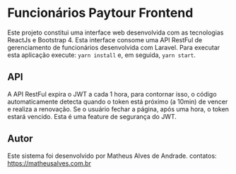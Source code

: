 # Funcionários Paytour Frontend

Este projeto constitui uma interface web desenvolvida com as tecnologias ReactJs e Bootstrap 4. Esta interface consome uma API RestFul de gerenciamento de funcionários desenvolvida com Laravel. Para executar esta aplicação execute: `yarn install` e, em seguida, `yarn start`.

## API
A API RestFul expira o JWT a cada 1 hora, para contornar isso, o código automaticamente detecta quando o token está próximo (a 10min) de vencer e realiza a renovação. Se o usuário fechar a página, após uma hora, o token estará vencido. Esta é uma feature de segurança do JWT.

## Autor

Este sistema foi desenvolvido por Matheus Alves de Andrade.
contatos: https://matheusalves.com.br
